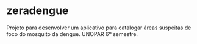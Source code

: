 # zeradengue
Projeto para desenvolver um aplicativo para catalogar áreas suspeitas de foco do mosquito da dengue. UNOPAR 6º semestre.

